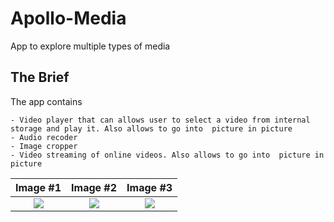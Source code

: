 # Apollo-Media
App to explore multiple types of media


## The Brief

The app contains

    - Video player that can allows user to select a video from internal storage and play it. Also allows to go into  picture in picture 
    - Audio recoder
    - Image cropper
    - Video streaming of online videos. Also allows to go into  picture in picture 


Image #1            |  Image #2             |  Image #3           
:-------------------------:|:----------------------------:|:----------------------------:
<img src="images/Demeter_Recipes_1.jpg">    |  <img src="images/Demeter_Recipes_2.jpg">     |  <img src="images/Demeter_Recipes_3.jpg"> 
